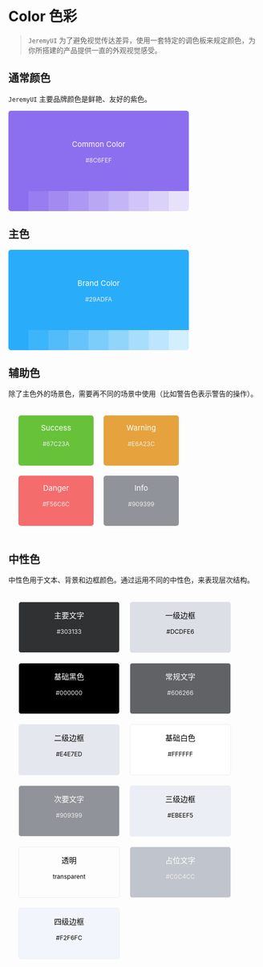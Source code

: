# Color 色彩

> `JeremyUI` 为了避免视觉传达差异，使用一套特定的调色板来规定颜色，为你所搭建的产品提供一直的外观视觉感受。

## 通常颜色

`JeremyUI` 主要品牌颜色是鲜艳、友好的紫色。

<div style="height: 200px; width:360px;">
  <div
    style="height: 160px; width:360px; border-radius: 5px 5px 0 0; background-color: #8c6fef; vertical-align: middle; display: table-cell; text-align: center; vertical-align: middle;">
    <p style="font-size:15px; color: white;">Common Color</p>
    <p style="font-size:12px; color: #eee;">#8C6FEF</p>
  </div>
  <div style="display: flex; height: 40px; width:360px; border-radius: 0 0 5px 5px;">
    <div
      style="height: 40px; width:40px; background-color: rgba(140, 111, 239, 1); float:left; border-radius: 0 0 0 5px;">
    </div>
    <div style="height: 40px; width:40px; background-color: rgba(140, 111, 239, 0.9); float:left;"></div>
    <div style="height: 40px; width:40px; background-color: rgba(140, 111, 239, 0.8); float:left;"></div>
    <div style="height: 40px; width:40px; background-color: rgba(140, 111, 239, 0.7); float:left;"></div>
    <div style="height: 40px; width:40px; background-color: rgba(140, 111, 239, 0.6); float:left;"></div>
    <div style="height: 40px; width:40px; background-color: rgba(140, 111, 239, 0.5); float:left;"></div>
    <div style="height: 40px; width:40px; background-color: rgba(140, 111, 239, 0.4); float:left;"></div>
    <div style="height: 40px; width:40px; background-color: rgba(140, 111, 239, 0.3); float:left;"></div>
    <div
      style="height: 40px; width:40px; background-color: rgba(140, 111, 239, 0.2); float:left; border-radius: 0 0 5px 0;">
    </div>
  </div>
</div>


## 主色

<div style="height: 200px; width:360px;">
  <div
    style="height: 160px; width:360px; border-radius: 5px 5px 0 0; background-color: #29adfa; vertical-align: middle; display: table-cell; text-align: center; vertical-align: middle;">
    <p style="font-size:15px; color: white;">Brand Color</p>
    <p style="font-size:12px; color: #eee;">#29ADFA</p>
  </div>
  <div style="display: flex; height: 40px; width:360px; border-radius: 0 0 5px 5px;">
    <div
      style="height: 40px; width:40px; background-color: rgba(41, 173, 250, 1); float:left; border-radius: 0 0 0 5px;">
    </div>
    <div style="height: 40px; width:40px; background-color: rgba(41, 173, 250, 0.9); float:left;"></div>
    <div style="height: 40px; width:40px; background-color: rgba(41, 173, 250, 0.8); float:left;"></div>
    <div style="height: 40px; width:40px; background-color: rgba(41, 173, 250, 0.7); float:left;"></div>
    <div style="height: 40px; width:40px; background-color: rgba(41, 173, 250, 0.6); float:left;"></div>
    <div style="height: 40px; width:40px; background-color: rgba(41, 173, 250, 0.5); float:left;"></div>
    <div style="height: 40px; width:40px; background-color: rgba(41, 173, 250, 0.4); float:left;"></div>
    <div style="height: 40px; width:40px; background-color: rgba(41, 173, 250, 0.3); float:left;"></div>
    <div
      style="height: 40px; width:40px; background-color: rgba(41, 173, 250, 0.2); float:left; border-radius: 0 0 5px 0;">
    </div>
  </div>
</div>


## 辅助色

除了主色外的场景色，需要再不同的场景中使用（比如警告色表示警告的操作）。

<div style="height: 150px; width: 660px; padding: 10px; display: flex; vertical-align: middle; display: table-cell; text-align: center; vertical-align: middle;">
  <div
    style="height: 100px; width:150px; border-radius: 5px; background-color: #67c23a; vertical-align: middle; float:left; margin: 10px; text-align: center; vertical-align: middle;">
    <p style="font-size:15px; color: white;">Success</p>
    <p style="font-size:12px; color: #eee;">#67C23A</p>
  </div>
  <div
    style="height: 100px; width:150px; border-radius: 5px; background-color: #e6a23c; vertical-align: middle; float:left; margin: 10px; text-align: center; vertical-align: middle;">
    <p style="font-size:15px; color: white;">Warning</p>
    <p style="font-size:12px; color: #eee;">#E6A23C</p>
  </div>
  <div
    style="height: 100px; width:150px; border-radius: 5px; background-color: #F56C6C; vertical-align: middle; float:left; margin: 10px; text-align: center; vertical-align: middle;">
    <p style="font-size:15px; color: white;">Danger</p>
    <p style="font-size:12px; color: #eee;">#F56C6C</p>
  </div>
  <div
    style="height: 100px; width:150px; border-radius: 5px; background-color: #909399; vertical-align: middle; float:left; margin: 10px; text-align: center; vertical-align: middle;">
    <p style="font-size:15px; color: white;">Info</p>
    <p style="font-size:12px; color: #eee;">#909399</p>
  </div>
</div>



## 中性色

中性色用于文本、背景和边框颜色。通过运用不同的中性色，来表现层次结构。

<div
  style="height: 150px; width: 800px; padding: 10px; display: flex; padding: 10px; vertical-align: middle; display: table-cell; text-align: center; vertical-align: middle;">
  <div style="height: 100px; width:200px; background-color: #303133; float:left; margin: 10px; border:1px solid #eee; border-radius: 5px;">
    <p style="font-size:15px; color: white;">主要文字</p>
    <p style="font-size:12px; color: #eee;">#303133</p>
  </div>
  <div style="height: 100px; width:200px; background-color: #DCDFE6; float:left; margin: 10px; border:1px solid #eee; border-radius: 5px;">
    <p style="font-size:15px; color: black;">一级边框</p>
    <p style="font-size:12px; color: black;">#DCDFE6</p>
  </div>
  <div style="height: 100px; width:200px; background-color: #000000; float:left; margin: 10px; border:1px solid #eee; border-radius: 5px;">
    <p style="font-size:15px; color: white;">基础黑色</p>
    <p style="font-size:12px; color: #eee;">#000000</p>
  </div>
  <div style="height: 100px; width:200px; background-color: #606266; float:left; margin: 10px; border:1px solid #eee; border-radius: 5px;">
    <p style="font-size:15px; color: white;">常规文字</p>
    <p style="font-size:12px; color: #eee;">#606266</p>
  </div>
  <div style="height: 100px; width:200px; background-color: #E4E7ED; float:left; margin: 10px; border:1px solid #eee; border-radius: 5px;">
    <p style="font-size:15px; color: black;">二级边框</p>
    <p style="font-size:12px; color: black;">#E4E7ED</p>
  </div>
  <div style="height: 100px; width:200px; background-color: #FFFFFF; float:left; margin: 10px; border:1px solid #eee; border-radius: 5px;">
    <p style="font-size:15px; color: black;">基础白色</p>
    <p style="font-size:12px; color: black;">#FFFFFF</p>
  </div>
  <div style="height: 100px; width:200px; background-color: #909399; float:left; margin: 10px; border:1px solid #eee; border-radius: 5px;">
    <p style="font-size:15px; color: white;">次要文字</p>
    <p style="font-size:12px; color: #eee;">#909399</p>
  </div>
  <div style="height: 100px; width:200px; background-color: #EBEEF5; float:left; margin: 10px; border:1px solid #eee; border-radius: 5px;">
    <p style="font-size:15px; color: black;">三级边框</p>
    <p style="font-size:12px; color: black;">#EBEEF5</p>
  </div>
  <div style="height: 100px; width:200px; background-color: transparent; float:left; margin: 10px; border:1px solid #eee; border-radius: 5px;">
    <p style="font-size:15px; color: black;">透明</p>
    <p style="font-size:12px; color: black;">transparent</p>
  </div>
  <div style="height: 100px; width:200px; background-color: #C0C4CC; float:left; margin: 10px; border:1px solid #eee; border-radius: 5px;">
    <p style="font-size:15px; color: white;">占位文字</p>
    <p style="font-size:12px; color: #eee;">#C0C4CC</p>
  </div>
  <div style="height: 100px; width:200px; background-color: #F2F6FC; float:left; margin: 10px; border:1px solid #eee; border-radius: 5px;">
    <p style="font-size:15px; color: black;">四级边框</p>
    <p style="font-size:12px; color: black;">#F2F6FC</p>
  </div>
</div>

